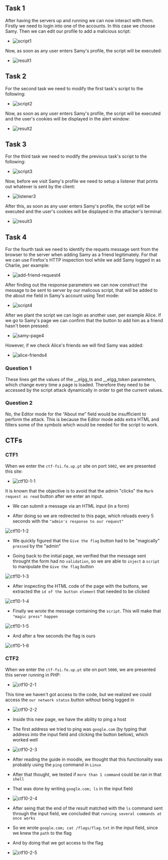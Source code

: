 ## Task 1
After having the servers up and running we can now interact with them. 
Firstly we need to login into one of the accounts. In this case we choose Samy.
Then we can edit our profile to add a malicious script:
- ![script1](/Images/Week10/Task1-script.PNG "script1")

Now, as soon as any user enters Samy's profile, the script will be executed:
- ![result1](/Images/Week10/Task1-result.PNG "result1")

## Task 2
For the second task we need to modify the first task's script to the following:
- ![script2](/Images/Week10/Task2-script.PNG "script2")

Now, as soon as any user enters Samy's profile, the script will be executed and the user's cookies will be displayed in the alert window:
- ![result2](/Images/Week10/Task2-result.PNG "result2")

## Task 3
For the third task we need to modify the previous task's script to the following:
- ![script3](/Images/Week10/Task3-script.PNG "script3")

Now, before we visit Samy's profile we need to setup a listener that prints out whatever is sent by the client:
- ![listener3](/Images/Week10/Task3-listener.PNG "listener3")

After this, as soon as any user enters Samy's profile, the script will be executed and the user's cookies will be displayed in the attacker's terminal:
- ![result3](/Images/Week10/Task3-result.PNG "result3")

## Task 4
For the fourth task we need to identify the requets message sent from the browser to the server when adding Samy as a friend legitimately. For that we can use Firefox's HTTP inspection tool while we add Samy logged in as Charlie, per example:
- ![add-friend-request4](/Images/Week10/Task4-add-friend-request.PNG "add-friend-request4")

After finding out the response parameters we can now construct the message to be sent to server by our malicous script, that will be added to the about me field in Samy's account using Text mode:
- ![script4](/Images/Week10/Task4-script.PNG "script4")

After we plant the script we can login as another user, per example Alice. If we go to Samy's page we can confirm that the button to add him as a friend hasn't been pressed:
- ![samy-page4](/Images/Week10/Task4-samy-page.PNG "samy-page4")

However, if we check Alice's friends we will find Samy was added:
- ![alice-friends4](/Images/Week10/Task4-alice-friends.PNG "alice-friends4")

### Question 1
These lines get the values of the __elgg_ts and __elgg_token parameters, which change every time a page is loaded. Therefore they need to be accessed by the script attack dynamically in order to get the current values.

### Question 2
No, the Editor mode for the “About me” field would be insufficient to perform the attack. This is because the Editor mode adds extra HTML and filters some of the symbols which would be needed for the script to work.

## CTFs

### CTF1


When we enter the `ctf-fsi.fe.up.pt` site on port `5002`, we are presented this site:

- ![ctf10-1-1](/Images/Week10/ctf10-1-1.png "ctf10-1-1")

It is known that the objective is to avoid that the admin "clicks" the `Mark request as read` button after we enter an input. 

- We can submit a message via an HTML input (in a form)

- After doing so we are redirected to this page, which reloads every 5 seconds with the `"admin's response to our request"`

![ctf10-1-2](/Images/Week10/ctf-10-1-2.png "ctf10-1-2")

- We quickly figured that the `Give the flag` button had to be "magically" `pressed` by the "admin" 

- Going back to the initial page, we verified that the message sent throught the form had no `validation`, so we are able to `inject` a `script` to manipulate the `Give the flag` button

![ctf10-1-3](/Images/Week10/ctf-10-1-3.png "ctf10-1-3")


- After inspecting the HTML code of the page with the buttons, we extracted the `id of the button element` that needed to be clicked

![ctf10-1-4](/Images/Week10/ctf-10-1-4.png "ctf10-1-4")

- Finally we wrote the message containing the `script`. This will make that `"magic press" happen`  

![ctf10-1-5](/Images/Week10/ctf-10-1-5.png "ctf10-1-5")

- And after a few seconds the flag is ours

![ctf10-1-6](/Images/Week10/ctf-10-1-6.png "ctf10-1-6")

### CTF2

When we enter the `ctf-fsi.fe.up.pt` site on port `5000`, we are presented this server running in PHP:

- ![ctf10-2-1](/Images/Week10/ctf-10-2-1.png "ctf10-2-1")

This time we haven't got access to the code, but we realized we could access the `our network status` button without being logged in

- ![ctf10-2-2](/Images/Week10/ctf-10-2-2.png "ctf10-2-2")

- Inside this new page, we have the ability to ping a host
- The first address we tried to ping was `google.com` (by typing that address into the input field and clicking the button bellow), which worked well

- ![ctf10-2-3](/Images/Week10/ctf-10-2-3.png "ctf10-2-3")

- After reading the guide in moodle, we thought that this functionality was probably using the `ping` command in `Linux`

- After that thought, we tested if `more than 1 command` could be ran in that `shell`

- That was done by writing `google.com; ls` in the input field

- ![ctf10-2-4](/Images/Week10/ctf-10-2-4.png "ctf10-2-4")

- After seing that the end of the result matched with the `ls` command sent through the input field, we concluded that `running several commands at once works`

- So we wrote `google.com; cat /flags/flag.txt` in the input field, since we knew the `path` to the flag

- And by doing that we got access to the flag

- ![ctf10-2-5](/Images/Week10/ctf-10-2-5.png "ctf10-2-5")







